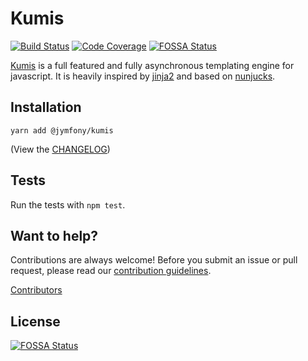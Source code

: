 # Kumis

[![Build Status](https://travis-ci.com/jymfony/kumis.svg?branch=master)](https://travis-ci.com/jymfony/kumis) [![Code Coverage](https://scrutinizer-ci.com/g/jymfony/kumis/badges/coverage.png?b=master)](https://scrutinizer-ci.com/g/jymfony/kumis/?branch=master)
[![FOSSA Status](https://app.fossa.io/api/projects/git%2Bgithub.com%2Fjymfony%2Fkumis.svg?type=shield)](https://app.fossa.io/projects/git%2Bgithub.com%2Fjymfony%2Fkumis?ref=badge_shield)

[Kumis](https://github.com/jymfony/kumis) is a full featured
and fully asynchronous templating engine for javascript. It is heavily inspired by
[jinja2](http://jinja.pocoo.org/) and based on
[nunjucks](https://mozilla.github.io/nunjucks/).

## Installation

`yarn add @jymfony/kumis`

(View the [CHANGELOG](https://github.com/jymfony/kumis/releases))

## Tests

Run the tests with `npm test`.

## Want to help?

Contributions are always welcome! Before you submit an issue or pull request, please read our [contribution guidelines](CONTRIBUTING.md).

[Contributors](https://github.com/jymfony/kumis/graphs/contributors)


## License
[![FOSSA Status](https://app.fossa.io/api/projects/git%2Bgithub.com%2Fjymfony%2Fkumis.svg?type=large)](https://app.fossa.io/projects/git%2Bgithub.com%2Fjymfony%2Fkumis?ref=badge_large)